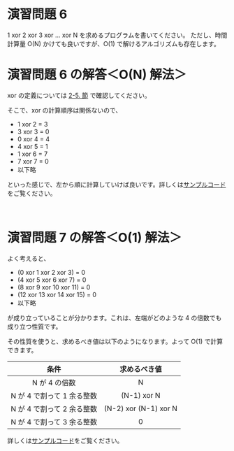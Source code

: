 # 演習問題 6
1 xor 2 xor 3 xor ... xor N を求めるプログラムを書いてください。
ただし、時間計算量 O(N) かけても良いですが、O(1) で解けるアルゴリズムも存在します。
<br />

# 演習問題 6 の解答＜O(N) 解法＞
xor の定義については [2-5. 節](https://qiita.com/e869120/items/b4a0493aac567c6a7240#2-5-%E8%AB%96%E7%90%86%E6%BC%94%E7%AE%97%E3%81%A8%E3%81%AF%E4%BD%95%E3%81%8B-andorxor) で確認してください。

そこで、xor の計算順序は関係ないので、

* 1 xor 2 = 3
* 3 xor 3 = 0
* 0 xor 4 = 4
* 4 xor 5 = 1
* 1 xor 6 = 7
* 7 xor 7 = 0
* 以下略

といった感じで、左から順に計算していけば良いです。詳しくは[サンプルコード]()をご覧ください。

<br />

# 演習問題 7 の解答＜O(1) 解法＞
よく考えると、

* (0 xor 1 xor 2 xor 3) = 0
* (4 xor 5 xor 6 xor 7) = 0
* (8 xor 9 xor 10 xor 11) = 0
* (12 xor 13 xor 14 xor 15) = 0
* 以下略

が成り立っていることが分かります。これは、左端がどのような 4 の倍数でも成り立つ性質です。

その性質を使うと、求めるべき値は以下のようになります。よって O(1) で計算できます。

| 条件 | 求めるべき値 |
|:---:|:---:|
| N が 4 の倍数 | N |
| N が 4 で割って 1 余る整数 | (N-1) xor N |
| N が 4 で割って 2 余る整数 | (N-2) xor (N-1) xor N |
| N が 4 で割って 3 余る整数 | 0 |

詳しくは[サンプルコード]()をご覧ください。
